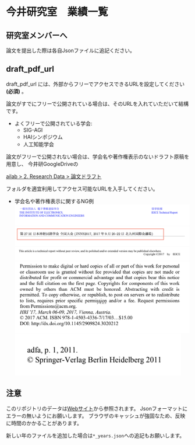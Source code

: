 # 今井研究室　業績一覧

## 研究室メンバーへ
論文を提出した際は各自Jsonファイルに追記ください。

## draft_pdf_url
draft_pdf_url には、外部からフリーでアクセスできるURLを設定してください **(必須)** 。

論文がすでにフリーで公開されている場合は、そのURLを入れていただいて結構です。
* よくフリーで公開されている学会:
  * SIG-AGI
  * HAIシンポジウム
  * 人工知能学会
  
論文がフリーで公開されない場合は、学会名や著作権表示のないドラフト原稿を用意し、
今井研GoogleDriveの

[ailab > 2. Research Data > 論文ドラフト](https://drive.google.com/drive/u/1/folders/1HCs_1aKi0NV7kAHSPt6vO529zE0B6UGP)

フォルダを適宜利用してアクセス可能なURLを入手してください。

* 学会名や著作権表示に関するNG例
![1](imgs/1.png "1")
![2](imgs/2.png "2")
![3](imgs/3.png "3")
![4](imgs/4.png "4")
![5](imgs/5.png "5")

## 注意
このリポジトリのデータは[Webサイト](https://imai-laboratory.github.io/webpage/#/publication)から参照されます。
Jsonフォーマットにエラーの無いようにお願いします。
ブラウザのキャッシュが強固なため、反映に時間のかかることがあります。

新しい年のファイルを追加した場合は`*_years.json`への追記もお願いします。
